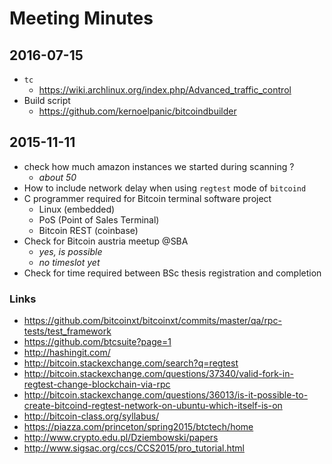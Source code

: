 # Meeting Minutes

## 2016-07-15

* `tc` 
	+ https://wiki.archlinux.org/index.php/Advanced_traffic_control
* Build script
	+ https://github.com/kernoelpanic/bitcoindbuilder

## 2015-11-11 
* check how much amazon instances we started during scanning ?
    - *about 50* 
* How to include network delay when using `regtest` mode of `bitcoind`
* C programmer required for Bitcoin terminal software project
    - Linux (embedded)
    - PoS (Point of Sales Terminal)
    - Bitcoin REST (coinbase)
* Check for Bitcoin austria meetup @SBA
    - *yes, is possible*
    - *no timeslot yet*
* Check for time required between BSc thesis registration and completion 

### Links
* https://github.com/bitcoinxt/bitcoinxt/commits/master/qa/rpc-tests/test_framework
* https://github.com/btcsuite?page=1
* http://hashingit.com/
* http://bitcoin.stackexchange.com/search?q=regtest
* http://bitcoin.stackexchange.com/questions/37340/valid-fork-in-regtest-change-blockchain-via-rpc
* http://bitcoin.stackexchange.com/questions/36013/is-it-possible-to-create-bitcoind-regtest-network-on-ubuntu-which-itself-is-on
* http://bitcoin-class.org/syllabus/
* https://piazza.com/princeton/spring2015/btctech/home
* http://www.crypto.edu.pl/Dziembowski/papers
* http://www.sigsac.org/ccs/CCS2015/pro_tutorial.html 
